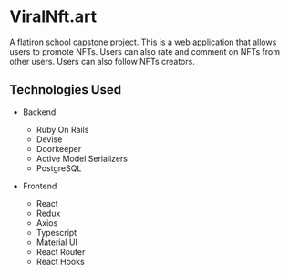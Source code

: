 # ViralNft.art

A flatiron school capstone project. This is a web application that allows users to promote NFTs. Users can also rate and comment on NFTs from other users. Users can also follow NFTs creators.

## Technologies Used

- Backend

  - Ruby On Rails
  - Devise
  - Doorkeeper
  - Active Model Serializers
  - PostgreSQL

- Frontend
  - React
  - Redux
  - Axios
  - Typescript
  - Material UI
  - React Router
  - React Hooks
